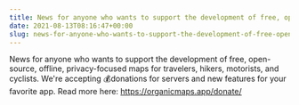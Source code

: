 ```yaml
---
title: News for anyone who wants to support the development of free, open-source, offline, privacy-focused maps for travelers, hikers, motorists, and cyclists
date: 2021-08-13T08:16:47+00:00
slug: news-for-anyone-who-wants-to-support-the-development-of-free-open-source-offline-privacy-focused-maps-for-travelers-hikers-motorists-and-cyclists
---
```


News for anyone who wants to support the development of free, open-source, offline, privacy-focused maps for travelers, hikers, motorists, and cyclists. We're accepting 💰donations for servers and new features for your favorite app.
Read more here: <https://organicmaps.app/donate/>
